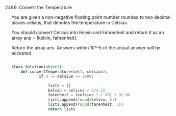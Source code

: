 2469. Convert the Temperature

You are given a non-negative floating point number rounded to two decimal places celsius, that denotes the temperature in Celsius.

You should convert Celsius into Kelvin and Fahrenheit and return it as an array ans = [kelvin, fahrenheit].

Return the array ans. Answers within 10^-5 of the actual answer will be accepted.

```Python

class Solution(object):
    def convertTemperature(self, celsius):
            if 0 <= celsius <= 1000:

                lists = []
                kelvin = celsius + 273.15
                farenheit = (celsius * 1.80) + 32.00
                lists.append(round(kelvin, 5))
                lists.append(round(farenheit, 5))
                return lists

        
